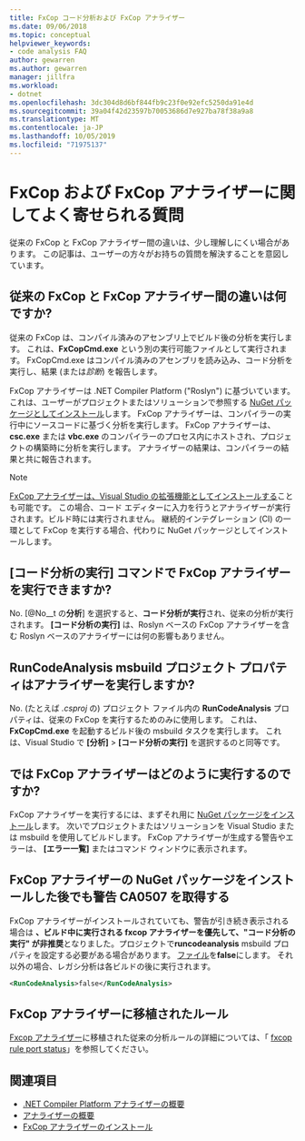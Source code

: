 ```yaml
---
title: FxCop コード分析および FxCop アナライザー
ms.date: 09/06/2018
ms.topic: conceptual
helpviewer_keywords:
- code analysis FAQ
author: gewarren
ms.author: gewarren
manager: jillfra
ms.workload:
- dotnet
ms.openlocfilehash: 3dc304d8d6bf844fb9c23f0e92efc5250da91e4d
ms.sourcegitcommit: 39a04f42d23597b70053686d7e927ba78f38a9a8
ms.translationtype: MT
ms.contentlocale: ja-JP
ms.lasthandoff: 10/05/2019
ms.locfileid: "71975137"
---
```

# <a name="frequently-asked-questions-about-fxcop-and-fxcop-analyzers"></a>FxCop および FxCop アナライザーに関してよく寄せられる質問

従来の FxCop と FxCop アナライザー間の違いは、少し理解しにくい場合があります。 この記事は、ユーザーの方々がお持ちの質問を解決することを意図しています。

## <a name="whats-the-difference-between-legacy-fxcop-and-fxcop-analyzers"></a>従来の FxCop と FxCop アナライザー間の違いは何ですか?

従来の FxCop は、コンパイル済みのアセンブリ上でビルド後の分析を実行します。 これは、**FxCopCmd.exe** という別の実行可能ファイルとして実行されます。 FxCopCmd.exe はコンパイル済みのアセンブリを読み込み、コード分析を実行し、結果 (または*診断*) を報告します。

FxCop アナライザーは .NET Compiler Platform ("Roslyn") に基づいています。 これは、ユーザーがプロジェクトまたはソリューションで参照する [NuGet パッケージとしてインストール](install-fxcop-analyzers.md#nuget-package)します。 FxCop アナライザーは、コンパイラーの実行中にソースコードに基づく分析を実行します。 FxCop アナライザーは、**csc.exe** または **vbc.exe** のコンパイラーのプロセス内にホストされ、プロジェクトの構築時に分析を実行します。 アナライザーの結果は、コンパイラーの結果と共に報告されます。

> [!NOTE]
> [FxCop アナライザーは、Visual Studio の拡張機能としてインストールする](install-fxcop-analyzers.md#vsix)ことも可能です。 この場合、コード エディターに入力を行うとアナライザーが実行されます。ビルド時には実行されません。 継続的インテグレーション (CI) の一環として FxCop を実行する場合、代わりに NuGet パッケージとしてインストールします。

## <a name="does-the-run-code-analysis-command-run-fxcop-analyzers"></a>[コード分析の実行] コマンドで FxCop アナライザーを実行できますか?

No. [@No__t の**分析**] を選択すると、**コード分析が実行**され、従来の分析が実行されます。 **[コード分析の実行]** は、Roslyn ベースの FxCop アナライザーを含む Roslyn ベースのアナライザーには何の影響もありません。

## <a name="does-the-runcodeanalysis-msbuild-project-property-run-analyzers"></a>RunCodeAnalysis msbuild プロジェクト プロパティはアナライザーを実行しますか?

No. (たとえば *.csproj* の) プロジェクト ファイル内の **RunCodeAnalysis** プロパティは、従来の FxCop を実行するためのみに使用します。 これは、**FxCopCmd.exe** を起動するビルド後の msbuild タスクを実行します。 これは、Visual Studio で **[分析]**  >  **[コード分析の実行]** を選択するのと同等です。

## <a name="so-how-do-i-run-fxcop-analyzers-then"></a>では FxCop アナライザーはどのように実行するのですか?

FxCop アナライザーを実行するには、まずそれ用に [NuGet パッケージをインストール](install-fxcop-analyzers.md)します。 次いでプロジェクトまたはソリューションを Visual Studio または msbuild を使用してビルドします。 FxCop アナライザーが生成する警告やエラーは、 **[エラー一覧]** またはコマンド ウィンドウに表示されます。

## <a name="i-get-warning-ca0507-even-after-ive-installed-the-fxcop-analyzers-nuget-package"></a>FxCop アナライザーの NuGet パッケージをインストールした後でも警告 CA0507 を取得する

FxCop アナライザーがインストールされていても、警告が引き続き表示される場合は **、ビルド中に実行される fxcop アナライザーを優先して、"コード分析の実行" が非推奨**となりました。プロジェクトで**runcodeanalysis** msbuild プロパティを設定する必要がある場合があります。 [ファイル](../ide/solutions-and-projects-in-visual-studio.md#project-file)を**false**にします。 それ以外の場合、レガシ分析は各ビルドの後に実行されます。

```xml
<RunCodeAnalysis>false</RunCodeAnalysis>
```

## <a name="which-rules-have-been-ported-to-fxcop-analyzers"></a>FxCop アナライザーに移植されたルール

[Fxcop アナライザー](install-fxcop-analyzers.md)に移植された従来の分析ルールの詳細については、「 [fxcop rule port status](fxcop-rule-port-status.md)」を参照してください。

## <a name="see-also"></a>関連項目

- [.NET Compiler Platform アナライザーの概要](roslyn-analyzers-overview.md)
- [アナライザーの概要](fxcop-analyzers.yml)
- [FxCop アナライザーのインストール](install-fxcop-analyzers.md)
